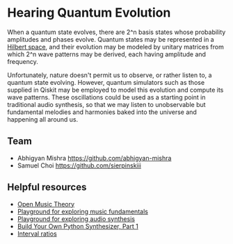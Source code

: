 # Hearing Quantum Evolution
When a quantum state evolves, there are 2^n basis states whose probability amplitudes and phases evolve. Quantum states may be represented in a [Hilbert space](https://en.wikipedia.org/wiki/Hilbert_space), and their evolution may be modeled by unitary matrices from which 2^n wave patterns may be derived, each having amplitude and frequency. 

Unfortunately, nature doesn't permit us to observe, or rather listen to, a quantum state evolving. However, quantum simulators such as those supplied in Qiskit may be employed to model this evolution and compute its wave patterns. These oscillations could be used as a starting point in traditional audio synthesis, so that we may listen to unobservable but fundamental melodies and harmonies baked into the universe and happening all around us.

## Team

* Abhigyan Mishra https://github.com/abhigyan-mishra
* Samuel Choi https://github.com/sierpinskiii

## Helpful resources

* [Open Music Theory](http://openmusictheory.com/)
* [Playground for exploring music fundamentals](https://learningmusic.ableton.com/)
* [Playground for exploring audio synthesis](https://learningsynths.ableton.com/)
* [Build Your Own Python Synthesizer, Part 1](https://python.plainenglish.io/making-a-synth-with-python-oscillators-2cb8e68e9c3b)
* [Interval ratios](https://en.wikipedia.org/wiki/Interval_ratio)
